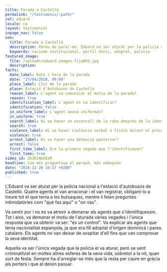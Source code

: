 ```yaml
---
title: Parada a Castelló
permalink: "/testimonis/:path/"
ref: eduard
locale: ca
layout: testimonial
inpage_nav: false
seo:
  title: Parada a Castelló
  description: Pareu de parar-me. Eduard va ser aturat per la policia a una estació de autobusos.
  keywords: racisme institucional, perfil ètnic, adoptat, policia
featured_image:
  file: /uploads/eduard.imagen-fija001.jpg
  description: 
facts:
  date_label: Data i hora de la parada
  date: "27/04/2018, 09:00"
  place_label: Lloc de la parada
  place: Estació d'Autobusos de Castelló
  reason_label: L'agent va comunicar el motiu de la parada?
  reason: true
  identification_label: L'agent es va identificar?
  identification: false
  in_uniform_label: L'agent anava uniformat?
  in_uniform: true
  search_label: Hi va haver un escorcoll de la roba després de la identificació?
  search: true
  violence_label: Hi va haver violència verbal o física durant el procediment d'identificació i registre?
  violence: true
  arrest_label: Hi va haver una detenció posterior?
  arrest: false
  first_time_label: Era la primera vegada que l'identificaven?
  first_time: true
video_id: Zb1RiNmXExM
headline: Com més preguntava el perquè, més embogien
date: "2018-11-26 10:17 +0200"
published: true
---
```

L'Eduard va ser aturat per la policia nacional a l'estació d'autobusos de Castelló. Quatre agents el van arraconar i el van registrar, obligant-lo a treure tot el que tenia a les butxaques, mentre li feien preguntes intimidatòries com "què fas aquí" o "on vas". 

Va sentir por i no es va atrevir a demanar als agents que s'identifiquessin. Tot i això, va demanar el motiu de l'aturada vàries vegades i l'única resposta que va obtenir va ser: "és un control". Va explicar als agents que tenia nacionalitat espanyola, ja que era fill adoptat d'origen dominicà i pares catalans. Els agents no van deixar de sospitar d'ell fins que van comprovar la seva identitat. 

Aquella va ser l'única vegada que la policia el va aturar, però se sent criminalitzat en moltes altres esferes de la seva vida, sobretot a la nit, quan surt de festa. Sempre ha d'arreglar-se més que la resta per caure en gràcia als porters i que el deixin passar.
